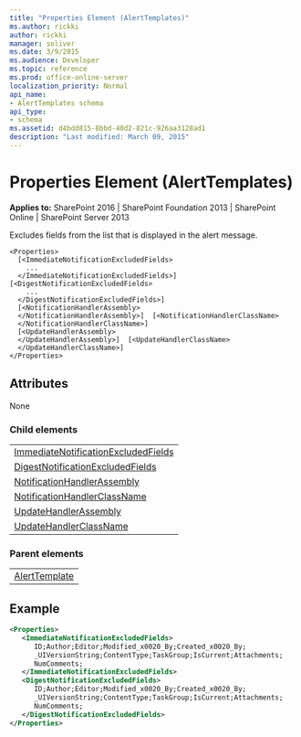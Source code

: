 ```yaml
---
title: "Properties Element (AlertTemplates)"
ms.author: rickki
author: rickki
manager: soliver
ms.date: 3/9/2015
ms.audience: Developer
ms.topic: reference
ms.prod: office-online-server
localization_priority: Normal
api_name:
- AlertTemplates schema
api_type:
- schema
ms.assetid: d4bdd815-8bbd-40d2-821c-926aa3128ad1
description: "Last modified: March 09, 2015"
---
```


# Properties Element (AlertTemplates)

 
  
 **Applies to:** SharePoint 2016 | SharePoint Foundation 2013 | SharePoint Online | SharePoint Server 2013
  
Excludes fields from the list that is displayed in the alert message.
  
```
<Properties>
  [<ImmediateNotificationExcludedFields>
    ...
  </ImmediateNotificationExcludedFields>]  [<DigestNotificationExcludedFields>
    ...
  </DigestNotificationExcludedFields>]
  [<NotificationHandlerAssembly>
  </NotificationHandlerAssembly>]  [<NotificationHandlerClassName>
  </NotificationHandlerClassName>]
  [<UpdateHandlerAssembly>
  </UpdateHandlerAssembly>]  [<UpdateHandlerClassName>
  </UpdateHandlerClassName>]
</Properties>
```

## Attributes

None
  
### Child elements

||
|:-----|
|[ImmediateNotificationExcludedFields](immediatenotificationexcludedfields-element-alerttemplates.md) <br/> |
|[DigestNotificationExcludedFields](digestnotificationexcludedfields-element-alerttemplates.md) <br/> |
|[NotificationHandlerAssembly](notificationhandlerassembly-element-alert-templates.md) <br/> |
|[NotificationHandlerClassName](notificationhandlerclassname-element-alerttemplates.md) <br/> |
|[UpdateHandlerAssembly](updatehandlerassembly-element-alerttemplates.md) <br/> |
|[UpdateHandlerClassName](updatehandlerclassname-element-alerttemplates.md) <br/> |
   
### Parent elements

||
|:-----|
|[AlertTemplate](alerttemplate-element-alerttemplates.md)|
   
## Example

```XML
<Properties>
   <ImmediateNotificationExcludedFields>
      ID;Author;Editor;Modified_x0020_By;Created_x0020_By;
      _UIVersionString;ContentType;TaskGroup;IsCurrent;Attachments;
      NumComments;
   </ImmediateNotificationExcludedFields>
   <DigestNotificationExcludedFields>
      ID;Author;Editor;Modified_x0020_By;Created_x0020_By;
      _UIVersionString;ContentType;TaskGroup;IsCurrent;Attachments;
      NumComments;
   </DigestNotificationExcludedFields>
</Properties>
```


